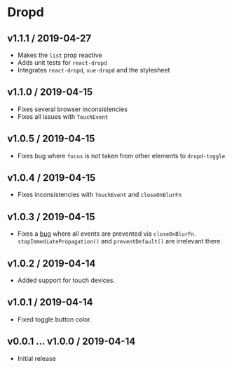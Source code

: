# Dropd

## v1.1.1 / 2019-04-27

- Makes the `list` prop reactive
- Adds unit tests for `react-dropd`
- Integrates `react-dropd`, `vue-dropd` and the stylesheet

## v1.1.0 / 2019-04-15

- Fixes several browser inconsistencies
- Fixes all issues with `TouchEvent`

## v1.0.5 / 2019-04-15

- Fixes bug where `focus` is not taken from other elements to `dropd-toggle`

## v1.0.4 / 2019-04-15

- Fixes inconsistencies with `TouchEvent` and `closeOnBlurFn`

## v1.0.3 / 2019-04-15

- Fixes a [bug](https://github.com/whizkydee/dropd/issues/6) where all events
  are prevented via `closeOnBlurFn`. `stopImmediatePropagation()` and
  `preventDefault()` are irrelevant there.

## v1.0.2 / 2019-04-14

- Added support for touch devices.

## v1.0.1 / 2019-04-14

- Fixed toggle button color.

## v0.0.1 ... v1.0.0 / 2019-04-14

- Initial release
